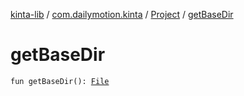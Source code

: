 [kinta-lib](../../index.md) / [com.dailymotion.kinta](../index.md) / [Project](index.md) / [getBaseDir](./get-base-dir.md)

# getBaseDir

`fun getBaseDir(): `[`File`](https://docs.oracle.com/javase/6/docs/api/java/io/File.html)